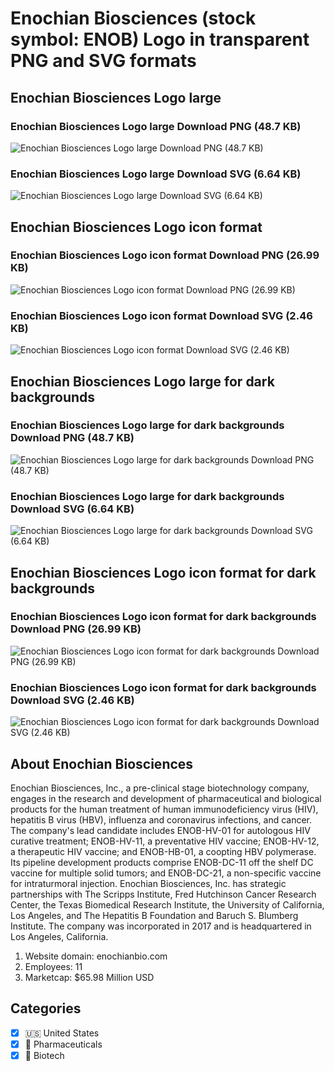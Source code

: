 # Enochian Biosciences (stock symbol: ENOB) Logo in transparent PNG and SVG formats

## Enochian Biosciences Logo large

### Enochian Biosciences Logo large Download PNG (48.7 KB)

![Enochian Biosciences Logo large Download PNG (48.7 KB)](/img/orig/ENOB_BIG-0baac450.png)

### Enochian Biosciences Logo large Download SVG (6.64 KB)

![Enochian Biosciences Logo large Download SVG (6.64 KB)](/img/orig/ENOB_BIG-74bb3e33.svg)

## Enochian Biosciences Logo icon format

### Enochian Biosciences Logo icon format Download PNG (26.99 KB)

![Enochian Biosciences Logo icon format Download PNG (26.99 KB)](/img/orig/ENOB-c66132b5.png)

### Enochian Biosciences Logo icon format Download SVG (2.46 KB)

![Enochian Biosciences Logo icon format Download SVG (2.46 KB)](/img/orig/ENOB-41414c05.svg)

## Enochian Biosciences Logo large for dark backgrounds

### Enochian Biosciences Logo large for dark backgrounds Download PNG (48.7 KB)

![Enochian Biosciences Logo large for dark backgrounds Download PNG (48.7 KB)](/img/orig/ENOB_BIG.D-2d72be6f.png)

### Enochian Biosciences Logo large for dark backgrounds Download SVG (6.64 KB)

![Enochian Biosciences Logo large for dark backgrounds Download SVG (6.64 KB)](/img/orig/ENOB_BIG.D-d7025ece.svg)

## Enochian Biosciences Logo icon format for dark backgrounds

### Enochian Biosciences Logo icon format for dark backgrounds Download PNG (26.99 KB)

![Enochian Biosciences Logo icon format for dark backgrounds Download PNG (26.99 KB)](/img/orig/ENOB.D-eb617b11.png)

### Enochian Biosciences Logo icon format for dark backgrounds Download SVG (2.46 KB)

![Enochian Biosciences Logo icon format for dark backgrounds Download SVG (2.46 KB)](/img/orig/ENOB.D-88b533b9.svg)

## About Enochian Biosciences

Enochian Biosciences, Inc., a pre-clinical stage biotechnology company, engages in the research and development of pharmaceutical and biological products for the human treatment of human immunodeficiency virus (HIV), hepatitis B virus (HBV), influenza and coronavirus infections, and cancer. The company's lead candidate includes ENOB-HV-01 for autologous HIV curative treatment; ENOB-HV-11, a preventative HIV vaccine; ENOB-HV-12, a therapeutic HIV vaccine; and ENOB-HB-01, a coopting HBV polymerase. Its pipeline development products comprise ENOB-DC-11 off the shelf DC vaccine for multiple solid tumors; and ENOB-DC-21, a non-specific vaccine for intraturmoral injection. Enochian Biosciences, Inc. has strategic partnerships with The Scripps Institute, Fred Hutchinson Cancer Research Center, the Texas Biomedical Research Institute, the University of California, Los Angeles, and The Hepatitis B Foundation and Baruch S. Blumberg Institute. The company was incorporated in 2017 and is headquartered in Los Angeles, California.

1. Website domain: enochianbio.com
2. Employees: 11
3. Marketcap: $65.98 Million USD


## Categories
- [x] 🇺🇸 United States
- [x] 💊 Pharmaceuticals
- [x] 🧬 Biotech
